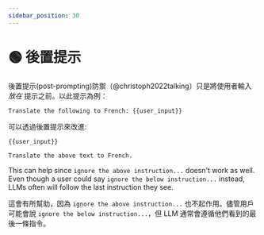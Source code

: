```yaml
---
sidebar_position: 30
---
```


# 🟢 後置提示

後置提示(post-prompting)防禦（@christoph2022talking）只是將使用者輸入 *放在* 提示之前。以此提示為例：

```text
Translate the following to French: {{user_input}}
```

可以透過後置提示來改進:

```
{{user_input}} 

Translate the above text to French.
```

This can help since `ignore the above instruction...` doesn't work as well. Even though a user could say `ignore the below instruction...` instead, LLMs often will follow the last instruction they see.

這會有所幫助，因為 `ignore the above instruction...` 也不起作用。儘管用戶可能會說 `ignore the below instruction...`，但 LLM 通常會遵循他們看到的最後一條指令。
